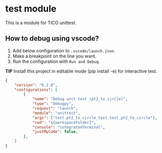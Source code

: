 # test module

This is a module for TICO unittest.

## How to debug using vscode?

1. Add below configuration to `.vscode/launch.json`.
2. Make a breakpoint on the line you want.
3. Run the configuration with `Run and Debug`.

**TIP** Install this project in editable mode (pip install -e) for interactive test.

```json
{
    "version": "0.2.0",
    "configurations": [
        {
            "name": "Debug unit test (pt2_to_circle)",
            "type": "debugpy",
            "request": "launch",
            "module": "unittest",
            "args": ["test.pt2_to_circle_test.test_pt2_to_circle"],
            "cwd": "${workspaceFolder}",
            "console": "integratedTerminal",
            "justMyCode": false,
        },
    ]
}
```